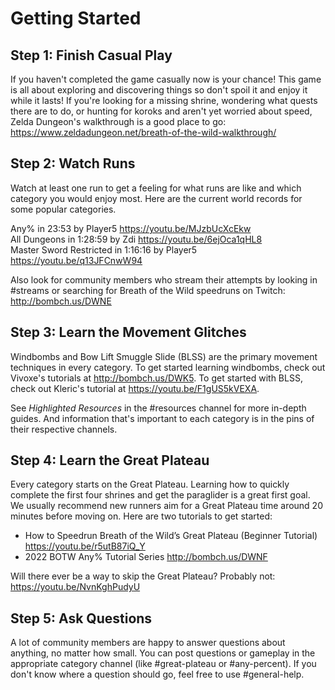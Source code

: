 # Getting Started

## Step 1: Finish Casual Play

If you haven't completed the game casually now is your chance! This game is all about exploring and discovering things so don't spoil it and enjoy it while it lasts! If you're looking for a missing shrine, wondering what quests there are to do, or hunting for koroks and aren't yet worried about speed, Zelda Dungeon's walkthrough is a good place to go: https://www.zeldadungeon.net/breath-of-the-wild-walkthrough/


## Step 2: Watch Runs

Watch at least one run to get a feeling for what runs are like and which category you would enjoy most. Here are the current world records for some popular categories.

Any% in 23:53 by Player5 https://youtu.be/MJzbUcXcEkw  
All Dungeons in 1:28:59 by Zdi https://youtu.be/6ejOca1qHL8  
Master Sword Restricted in 1:16:16 by Player5 https://youtu.be/q13JFCnwW94

Also look for community members who stream their attempts by looking in #streams or searching for Breath of the Wild speedruns on Twitch: http://bombch.us/DWNE


## Step 3: Learn the Movement Glitches

Windbombs and Bow Lift Smuggle Slide (BLSS) are the primary movement techniques in every category. To get started learning windbombs, check out Vivoxe's tutorials at http://bombch.us/DWK5. To get started with BLSS, check out Kleric's tutorial at https://youtu.be/F1gUS5kVEXA.

See *Highlighted Resources* in the #resources channel for more in-depth guides. And information that's important to each category is in the pins of their respective channels.

## Step 4: Learn the Great Plateau

Every category starts on the Great Plateau. Learning how to quickly complete the first four shrines and get the paraglider is a great first goal. We usually recommend new runners aim for a Great Plateau time around 20 minutes before moving on. Here are two tutorials to get started:
* How to Speedrun Breath of the Wild’s Great Plateau (Beginner Tutorial) https://youtu.be/r5utB87iQ_Y
* 2022 BOTW Any% Tutorial Series http://bombch.us/DWNF

Will there ever be a way to skip the Great Plateau? Probably not: https://youtu.be/NvnKghPudyU

## Step 5: Ask Questions

A lot of community members are happy to answer questions about anything, no matter how small. You can post questions or gameplay in the appropriate category channel (like #great-plateau or #any-percent). If you don't know where a question should go, feel free to use #general-help.
